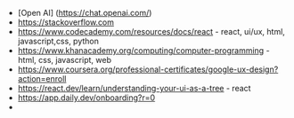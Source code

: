 - [Open AI] (https://chat.openai.com/)
- https://stackoverflow.com
- https://www.codecademy.com/resources/docs/react - react, ui/ux, html, javascript,css, python
- https://www.khanacademy.org/computing/computer-programming - html, css, javascript, web
- https://www.coursera.org/professional-certificates/google-ux-design?action=enroll
- https://react.dev/learn/understanding-your-ui-as-a-tree - react
- https://app.daily.dev/onboarding?r=0
- 
